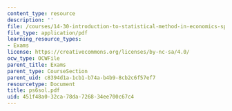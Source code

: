 ```yaml
---
content_type: resource
description: ''
file: /courses/14-30-introduction-to-statistical-method-in-economics-spring-2006/451f48a032ca78da726834ee700c67c4_ps6sol.pdf
file_type: application/pdf
learning_resource_types:
- Exams
license: https://creativecommons.org/licenses/by-nc-sa/4.0/
ocw_type: OCWFile
parent_title: Exams
parent_type: CourseSection
parent_uid: c8394d1a-1cb1-b74a-b4b9-8cb2c6f57ef7
resourcetype: Document
title: ps6sol.pdf
uid: 451f48a0-32ca-78da-7268-34ee700c67c4
---
```

